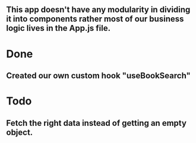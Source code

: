 ## This app doesn't have any modularity in dividing it into components rather most of our business logic lives in the App.js file.

# Done
## Created our own custom hook "useBookSearch"

# Todo
## Fetch the right data instead of getting an empty object.

